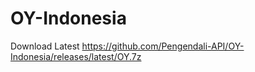 # OY-Indonesia

Download Latest https://github.com/Pengendali-API/OY-Indonesia/releases/latest/OY.7z
